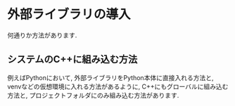 # 外部ライブラリの導入

何通りか方法があります.

## システムのC++に組み込む方法
例えばPythonにおいて, 外部ライブラリをPython本体に直接入れる方法と, venvなどの仮想環境に入れる方法があるように, C++にもグローバルに組み込む方法と, プロジェクトフォルダにのみ組み込む方法があります.
